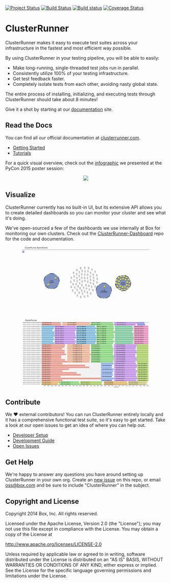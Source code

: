 [![Project Status](http://opensource.box.com/badges/active.svg)](http://opensource.box.com/badges)
[![Build Status](https://travis-ci.org/box/ClusterRunner.svg?branch=master)](https://travis-ci.org/box/ClusterRunner)
[![Build status](https://ci.appveyor.com/api/projects/status/gwei54m8anlbxwhn/branch/master?svg=true)](https://ci.appveyor.com/project/josephharrington/clusterrunner)
[![Coverage Status](https://coveralls.io/repos/box/ClusterRunner/badge.svg?branch=master)](https://coveralls.io/r/box/ClusterRunner?branch=master)

# ClusterRunner

ClusterRunner makes it easy to execute test suites across your infrastructure in the fastest and most efficient way possible.

By using ClusterRunner in your testing pipeline, you will be able to easily:

- Make long-running, single-threaded test jobs run in parallel.
- Consistently utilize 100% of your testing infrastructure.
- Get test feedback faster.
- Completely isolate tests from each other, avoiding nasty global state.

The entire process of installing, initializing, and executing tests through ClusterRunner should take about 8 minutes!

Give it a shot by starting at our [documentation](https://www.clusterrunner.com) site.

## Read the Docs

You can find all our official documentation at [clusterrunner.com](https://www.clusterrunner.com).

- [Getting Started](https://www.clusterrunner.com/docs/home/)
- [Tutorials](https://www.clusterrunner.com/docs/configuring-your-project/)

For a quick visual overview, check out the [infographic][1] we presented at the PyCon 2015 poster session:

<p align="center">
<img src="https://raw.githubusercontent.com/box/ClusterRunner/gh-pages/img/clusterrunner_pycon_poster_2015.jpg" width="350px">
</p>

## Visualize

ClusterRunner currently has no built-in UI, but its extensive API allows you to create detailed dashboards so you
can monitor your cluster and see what it's doing.
 
We've open-sourced a few of the dashboards we use internally at Box for monitoring our own clusters. Check out the
[ClusterRunner-Dashboard](https://github.com/box-labs/ClusterRunner-Dashboard) repo for the code and documentation.

<a href="https://github.com/box-labs/ClusterRunner-Dashboard" target="_blank"><p align="center">
<img src="https://raw.githubusercontent.com/box-labs/ClusterRunner-Dashboard/master/_docs/clusterrunner.gif" width="400px">
<img src="https://raw.githubusercontent.com/box-labs/ClusterRunner-Dashboard/master/_docs/clusterrunner_timeline.png" width="400px">
</p></a>

## Contribute

We :heart: external contributors! You can run ClusterRunner entirely locally and it has a comprehensive functional test suite, so
it's easy to get started. Take a look at our open issues to get an idea of where you can help out.

- [Developer Setup](/test/README.md)
- [Development Guide](https://www.clusterrunner.com/docs/development-guide/)
- [Open Issues](https://github.com/box/ClusterRunner/issues)

## Get Help

We're happy to answer any questions you have around setting up ClusterRunner in your own org. Create an [new issue](https://github.com/box/ClusterRunner/issues/new) on this repo, or email oss@box.com and be sure to include 
"ClusterRunner" in the subject.

## Copyright and License

Copyright 2014 Box, Inc. All rights reserved.

Licensed under the Apache License, Version 2.0 (the "License");
you may not use this file except in compliance with the License.
You may obtain a copy of the License at

   http://www.apache.org/licenses/LICENSE-2.0

Unless required by applicable law or agreed to in writing, software
distributed under the License is distributed on an "AS IS" BASIS,
WITHOUT WARRANTIES OR CONDITIONS OF ANY KIND, either express or implied.
See the License for the specific language governing permissions and
limitations under the License.


[1]: https://raw.githubusercontent.com/box/ClusterRunner/gh-pages/img/clusterrunner_pycon_poster_2015.jpg
